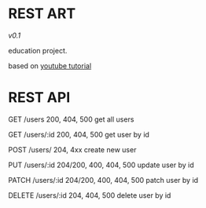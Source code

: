 # REST ART
*v0.1*

education project.

based on [youtube tutorial](https://www.youtube.com/playlist?list=PLP19RjSHH4aENxkai8lzF0ocA4EZyS0vn)

# REST API

GET    /users       200, 404, 500           get all users

GET    /users/:id   200, 404, 500           get user by id

POST   /users/      204, 4xx                create new user

PUT    /users/:id   204/200, 400, 404, 500  update user by id

PATCH  /users/:id   204/200, 400, 404, 500  patch user by id

DELETE /users/:id   204, 404, 500           delete user by id